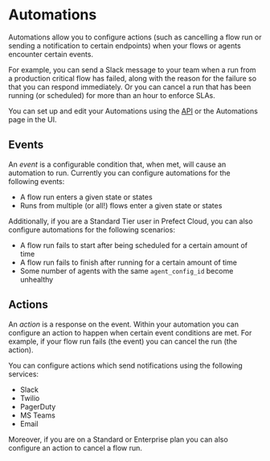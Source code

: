 # Automations 

Automations allow you to configure actions (such as cancelling a flow run or sending a notification to certain endpoints) when your flows or agents encounter certain events.

For example, you can send a Slack message to your team when a run from a production critical flow has failed, along with the reason for the failure so that you can respond immediately. Or you can cancel a run that has been running (or scheduled) for more than an hour to enforce SLAs.  

You can set up and edit your Automations using the [API](/orchestration/concepts/api.html) or the Automations page in the UI.

## Events

An _event_ is a configurable condition that, when met, will cause an automation to run. Currently you can configure automations for the following events:
- A flow run enters a given state or states
- Runs from multiple (or all!) flows enter a given state or states

Additionally, if you are a Standard Tier user in Prefect Cloud, you can also configure automations for the following scenarios:
- A flow run fails to start after being scheduled for a certain amount of time
- A flow run fails to finish after running for a certain amount of time
- Some number of agents with the same `agent_config_id` become unhealthy

## Actions

An _action_ is a response on the event. Within your automation you can configure an action to happen when certain event conditions are met. For example, if your flow run fails (the event) you can cancel the run (the action).  

You can configure actions which send notifications using the following services:

- Slack
- Twilio
- PagerDuty
- MS Teams
- Email

Moreover, if you are on a Standard or Enterprise plan you can also configure an action to cancel a flow run. 




